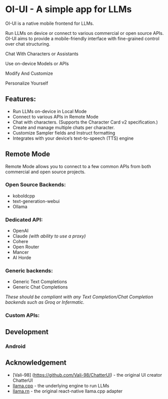 # OI-UI - A simple app for LLMs

OI-UI is a native mobile frontend for LLMs.

Run LLMs on device or connect to various commercial or open source APIs. OI-UI aims to provide a mobile-friendly interface with fine-grained control over chat structuring.


Chat With Characters or Assistants

Use on-device Models or APIs

Modify And Customize

Personalize Yourself

## Features:

-   Run LLMs on-device in Local Mode
-   Connect to various APIs in Remote Mode
-   Chat with characters. (Supports the Character Card v2 specification.)
-   Create and manage multiple chats per character.
-   Customize Sampler fields and Instruct formatting
-   Integrates with your device’s text-to-speech (TTS) engine

## Remote Mode

Remote Mode allows you to connect to a few common APIs from both commercial and open source projects.

### Open Source Backends:

-   koboldcpp
-   text-generation-webui
-   Ollama

### Dedicated API:

-   OpenAI
-   Claude _(with ability to use a proxy)_
-   Cohere
-   Open Router
-   Mancer
-   AI Horde

### Generic backends:

-   Generic Text Completions
-   Generic Chat Completions

_These should be compliant with any Text Completion/Chat Completion backends such as Groq or Infermatic._

### Custom APIs:

## Development

### Android

## Acknowledgement

-   [Vali-98] (https://github.com/Vali-98/ChatterUI) - the original UI creator
ChatterUI
-   [llama.cpp](https://github.com/ggerganov/llama.cpp) - the underlying engine to run LLMs
-   [llama.rn](https://github.com/mybigday/llama.rn) - the original react-native llama.cpp adapter
